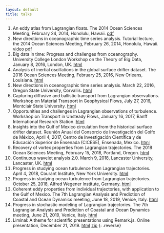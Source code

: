 ```yaml
---
layout: default
title: talks
---
```


<!--Converted from existing html with https://www.browserling.com/tools/html-to-markdown-->
1.  An eddy atlas from Lagrangian floats. The 2014 Ocean Sciences Meeting, February 24, 2014, Honolulu, Hawaii. [pdf](./talks/lilly14-os-vortex.pdf)
1.  New directions in oceanographic time series analysis. Tutorial lecture, the 2014 Ocean Sciences Meeting, February 26, 2014, Honolulu, Hawaii. [video](./videos/lilly14-os-timeseries.mp4) [pdf](./talks/lilly14-os-timeseries.pdf)  
1.  Big data in time: Progress and challenges from oceanography. University College London Workshop on the Theory of Big Data, January 8, 2016, London, UK. [html](./talks/bigdata16.html)
1.  Analysis of inertial oscillations in the global surface drifter dataset. The 2016 Ocean Sciences Meeting, February 25, 2016, New Orleans, Louisiana. [html](./talks/lilly-os16.html)
1.  New directions in oceanographic time series analysis. March 22, 2016, Oregon State University, Corvallis. [html](./talks/lilly16-osu.html)
1.  Capturing diffusive and ballistic transport from Lagrangian observations. Workshop on Material Transport in Geophysical Flows, July 27, 2016, Montclair State University. [html](./talks/lilly16-msu.html)
1.  Opportunities and challenges in Lagrangian observations of turbulence. Workshop on Transport in Unsteady Flows, January 16, 2017, Banff International Research Station. [html](./talks/lilly17-birs.html)
1.  Insights into the Gulf of Mexico circulation from the historical surface drifter dataset. Reunión Anual del Consorcio de Investigación del Golfo de México, April 4, 2017, Centro de Investigación Científica y de Educación Superior de Ensenada (CICESE), Ensenada, Mexico. [html](./talks/lilly17-sener.html)
1.  Recovery of vortex properties from Lagrangian trajectories. The 2018 Ocean Sciences Meeting, February 15, 2018, Portland, Oregon. [html](./talks/lilly18-os.html)
1.  Continuous wavelet analysis 2.0\. March 9, 2018, Lancaster University, Lancaster, UK. [html](./talks/lilly18-lancaster.html)
1.  Progress in studying ocean turbulence from Lagrangian trajectories. April 4, 2018, Courant Institute, New York University. [html](./talks/lilly18-nyu.html)
1.  Progress in studying ocean turbulence from Lagrangian trajectories. October 25, 2018, Alfred Wegener Institute, Germany. [html](./talks/lilly18-awi.html)
1.  Coherent eddy properties from individual trajectories, with application to the Gulf of Mexico. The 7th Lagrangian Analysis and Prediction of Coastal and Ocean Dynamics meeting, June 18, 2019, Venice, Italy. [html](./talks/lilly19-lapcod.html)
1.  Progress in stochastic modeling of Lagrangian trajectories. The 7th Lagrangian Analysis and Prediction of Coastal and Ocean Dynamics meeting, June 21, 2019, Venice, Italy. [html](./talks/lilly19b-lapcod.html)
1.  Liminal: A theme for scientific presentations using Remark.js.  Online presentation, December 21, 2019. [html](./talks/liminal/index.html) [zip](./talks/liminal.zip)
{: .reverse}